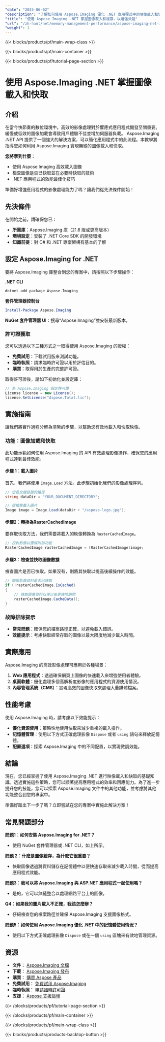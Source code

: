 ```yaml
---
"date": "2025-06-02"
"description": "了解如何使用 Aspose.Imaging 優化 .NET 應用程式中的映像載入和快取。提高效能、減少載入時間並增強使用者體驗。"
"title": "使用 Aspose.Imaging .NET 掌握圖像載入和緩存，以增強效能"
"url": "/zh-hant/net/memory-management-performance/aspose-imaging-net-image-loading-caching/"
"weight": 1
---
```


{{< blocks/products/pf/main-wrap-class >}}

{{< blocks/products/pf/main-container >}}

{{< blocks/products/pf/tutorial-page-section >}}
# 使用 Aspose.Imaging .NET 掌握圖像載入和快取

## 介紹
在當今快節奏的數位環境中，高效的影像處理對於響應式應用程式開發至關重要。緩慢或低效的圖像加載會導致用戶體驗不佳並增加伺服器負載。 Aspose.Imaging .NET API 提供了一個強大的解決方案，可以簡化應用程式中的此流程。本教學將指導您如何利用 Aspose.Imaging 實現無縫的圖像載入和快取。

**您將學到什麼：**
- 使用 Aspose.Imaging 高效載入圖像
- 檢查圖像是否已快取並在必要時快取的技術
- .NET 應用程式的效能最佳化技巧

準備好增強應用程式的影像處理能力了嗎？讓我們從先決條件開始！

## 先決條件
在開始之前，請確保您已：
- **所需庫**：Aspose.Imaging 庫（21.8 版或更高版本）
- **環境設定**：安裝了 .NET Core SDK 的開發環境
- **知識前提**：對 C# 和 .NET 專案架構有基本的了解

## 設定 Aspose.Imaging for .NET
要將 Aspose.Imaging 庫整合到您的專案中，請按照以下步驟操作：

**.NET CLI**
```bash
dotnet add package Aspose.Imaging
```

**套件管理器控制台**
```powershell
Install-Package Aspose.Imaging
```

**NuGet 套件管理器 UI**：搜尋“Aspose.Imaging”並安裝最新版本。

### 許可證獲取
您可以透過以下三種方式之一取得使用 Aspose.Imaging 的授權：
- **免費試用**：下載試用版來測試功能。
- **臨時執照**：請求臨時許可證以用於評估目的。
- **購買**：取得用於生產的完整許可證。

取得許可證後，請如下初始化並設定庫：

```csharp
// 為 Aspose.Imaging 設定許可證
License license = new License();
license.SetLicense("Aspose.Total.lic");
```

## 實施指南
讓我們將實作過程分解為清晰的步驟，以幫助您有效地載入和快取映像。

### 功能：圖像加載和快取
此功能示範如何使用 Aspose.Imaging 的 API 有效處理影像操作，確保您的應用程式達到最佳效能。

#### 步驟 1：載入圖片
首先，我們將使用 `Image.Load` 方法。此步驟初始化我們的影像處理序列。

```csharp
// 定義文檔目錄的路徑
string dataDir = "YOUR_DOCUMENT_DIRECTORY";

// 從檔案載入圖片
Image image = Image.Load(dataDir + "/aspose-logo.jpg");
```

#### 步驟2：轉換為RasterCachedImage
要存取快取方法，我們需要將載入的映像轉換為 `RasterCachedImage`。

```csharp
// 投射影像以獲得附加功能
RasterCachedImage rasterCachedImage = (RasterCachedImage)image;
```

#### 步驟3：檢查並快取圖像數據
檢查圖片是否已快取。如果沒有，則將其快取以提高後續操作的效能。

```csharp
// 驗證影像資料是否已快取
if (!rasterCachedImage.IsCached)
{
    // 快取圖像資料以便以後更快地訪問
    rasterCachedImage.CacheData();
}
```

### 故障排除提示
- **常見問題**：確保您的檔案路徑正確，以避免載入錯誤。
- **效能提示**：考慮快取經常存取的圖像以最大限度地減少載入時間。

## 實際應用
Aspose.Imaging 的高效影像處理可應用於各種場景：
1. **Web 應用程式**：透過確保網頁上圖像的快速載入來增強使用者體驗。
2. **桌面軟體**：優化處理多個高解析度影像的應用程式的資源使用情況。
3. **內容管理系統（CMS）**：實現高效的圖像快取來處理大量媒體檔案。

## 性能考慮
使用 Aspose.Imaging 時，請考慮以下效能提示：
- **優化資源使用**：策略性地使用快取來減少重複的載入操作。
- **記憶體管理**：使用以下方式正確處理影像 `Dispose` 或者 `using` 語句來釋放記憶體。
- **配置選項**：探索 Aspose.Imaging 中的不同配置，以實現微調效能。

## 結論
現在，您已經掌握了使用 Aspose.Imaging .NET 進行映像載入和快取的基礎知識。透過實施這些策略，您可以顯著提高應用程式的效率和回應能力。為了進一步提升您的技能，您可以探索 Aspose.Imaging 文件中的其他功能，並考慮將其他功能整合到您的專案中。

準備好踏出下一步了嗎？立即嘗試在您的專案中實施此解決方案！

## 常見問題部分
**問題1：如何安裝 Aspose.Imaging for .NET？**
- 使用 NuGet 套件管理器或 .NET CLI，如上所示。

**問題 2：什麼是圖像緩存，為什麼它很重要？**
- 快取圖像透過將資料儲存在記憶體中以便快速存取來減少載入時間，從而提高應用程式效能。

**問題3：我可以將 Aspose.Imaging 與 ASP.NET 應用程式一起使用嗎？**
- 是的，它可以無縫整合以處理網路平台上的圖像。

**Q4：如果我的圖片載入不正確，我該怎麼辦？**
- 仔細檢查您的檔案路徑並確保 Aspose.Imaging 支援圖像格式。

**問題5：如何使用 Aspose.Imaging 優化 .NET 中的記憶體使用情況？**
- 使用以下方式正確處理影像 `Dispose` 或在一個 `using` 區塊來有效地管理資源。

## 資源
- **文件**： [Aspose.Imaging 文檔](https://reference.aspose.com/imaging/net/)
- **下載**： [Aspose.Imaging 發布](https://releases.aspose.com/imaging/net/)
- **購買**： [購買 Aspose 產品](https://purchase.aspose.com/buy)
- **免費試用**： [免費試用 Aspose.Imaging](https://releases.aspose.com/imaging/net/)
- **臨時執照**： [申請臨時許可證](https://purchase.aspose.com/temporary-license/)
- **支援**： [Aspose 支援論壇](https://forum.aspose.com/c/imaging/10)

{{< /blocks/products/pf/tutorial-page-section >}}

{{< /blocks/products/pf/main-container >}}

{{< /blocks/products/pf/main-wrap-class >}}

{{< blocks/products/products-backtop-button >}}